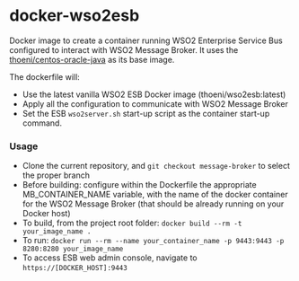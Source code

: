 docker-wso2esb
===================

Docker image to create a container running WSO2 Enterprise Service Bus configured to interact with WSO2 Message Broker.
It uses the [thoeni/centos-oracle-java](https://hub.docker.com/r/thoeni/centos-oracle-java/) as its base image.

The dockerfile will:

* Use the latest vanilla WSO2 ESB Docker image (thoeni/wso2esb:latest)
* Apply all the configuration to communicate with WSO2 Message Broker
* Set the ESB `wso2server.sh` start-up script as the container start-up command.

### Usage
* Clone the current repository, and `git checkout message-broker` to select the proper branch
* Before building: configure within the Dockerfile the appropriate MB_CONTAINER_NAME variable, with the name of the docker container for the WSO2 Message Broker (that should be already running on your Docker host)
* To build, from the project root folder: `docker build --rm -t your_image_name .`
* To run: `docker run --rm --name your_container_name -p 9443:9443 -p 8280:8280 your_image_name`
* To access ESB web admin console, navigate to `https://[DOCKER_HOST]:9443`
